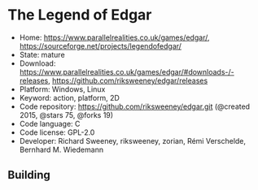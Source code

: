 # The Legend of Edgar

- Home: https://www.parallelrealities.co.uk/games/edgar/, https://sourceforge.net/projects/legendofedgar/
- State: mature
- Download: https://www.parallelrealities.co.uk/games/edgar/#downloads-/-releases, https://github.com/riksweeney/edgar/releases
- Platform: Windows, Linux
- Keyword: action, platform, 2D
- Code repository: https://github.com/riksweeney/edgar.git (@created 2015, @stars 75, @forks 19)
- Code language: C
- Code license: GPL-2.0
- Developer: Richard Sweeney, riksweeney, zorian, Rémi Verschelde, Bernhard M. Wiedemann

## Building
